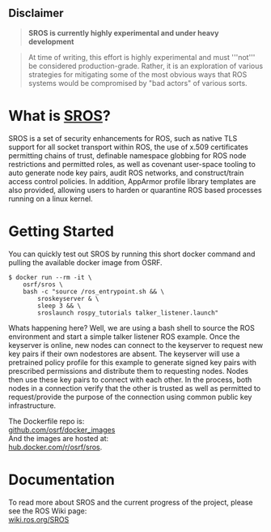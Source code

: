 ## Disclaimer
> **SROS is currently highly experimental and under heavy development**

> At time of writing, this effort is highly experimental and must '''not''' be considered production-grade. Rather, it is an exploration of various strategies for mitigating some of the most obvious ways that ROS systems would be compromised by "bad actors" of various sorts.

# What is [SROS](http://wiki.ros.org/SROS)?
SROS is a set of security enhancements for ROS, such as native TLS support for all socket transport within ROS, the use of x.509 certificates permitting chains of trust, definable namespace globbing for ROS node restrictions and permitted roles, as well as covenant user-space tooling to auto generate node key pairs, audit ROS networks, and construct/train access control policies. In addition, AppArmor profile library templates are also provided, allowing users to harden or quarantine ROS based processes running on a linux kernel.

# Getting Started
You can quickly test out SROS by running this short docker command and pulling the available docker image from OSRF.

``` terminal
$ docker run --rm -it \
    osrf/sros \
    bash -c "source /ros_entrypoint.sh && \
        sroskeyserver & \
        sleep 3 && \
        sroslaunch rospy_tutorials talker_listener.launch"
```

Whats happening here? Well, we are using a bash shell to source the ROS environment and start a simple talker listener ROS example. Once the keyserver is online, new nodes can connect to the keyserver to request new key pairs if their own nodestores are absent. The keyserver will use a pretrained policy profile for this example to generate signed key pairs with prescribed permissions and distribute them to requesting nodes. Nodes then use these key pairs to connect with each other. In the process, both nodes in a connection verify that the other is trusted as well as permitted to request/provide the purpose of the connection using common public key infrastructure.

The Dockerfile repo is:  
[github.com/osrf/docker_images](https://github.com/osrf/docker_images)  
And the images are hosted at:  
[hub.docker.com/r/osrf/sros](https://hub.docker.com/r/osrf/sros).

# Documentation
To read more about SROS and the current progress of the project, please see the ROS Wiki page:  
[wiki.ros.org/SROS](http://wiki.ros.org/SROS)
